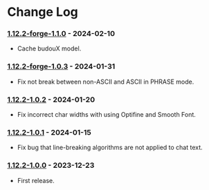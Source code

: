 # Change Log

### [1.12.2-forge-1.1.0](https://github.com/KatatsumuriPan/BetterLineBreak/releases/tag/1.12.2-forge-1.1.0) - 2024-02-10

- Cache budouX model.

### [1.12.2-forge-1.0.3](https://github.com/KatatsumuriPan/BetterLineBreak/releases/tag/1.12.2-forge-1.0.3) - 2024-01-31

- Fix not break between non-ASCII and ASCII in PHRASE mode.

### [1.12.2-1.0.2](https://github.com/KatatsumuriPan/BetterLineBreak/releases/tag/1.12.2-1.0.2) - 2024-01-20

- Fix incorrect char widths with using Optifine and Smooth Font.

### [1.12.2-1.0.1](https://github.com/KatatsumuriPan/BetterLineBreak/releases/tag/1.12.2-1.0.1) - 2024-01-15

- Fix bug that line-breaking algorithms are not applied to chat text.

### [1.12.2-1.0.0](https://github.com/KatatsumuriPan/BetterLineBreak/releases/tag/1.12.2-1.0.0) - 2023-12-23

- First release.
